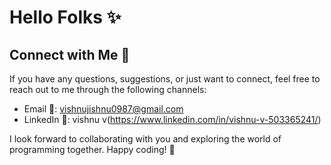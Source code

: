 # Hello Folks ✨

## Connect with Me 🤝
If you have any questions, suggestions, or just want to connect, feel free to reach out to me through the following channels:

- Email 📧: vishnujishnu0987@gmail.com
- LinkedIn 📲: vishnu v(https://www.linkedin.com/in/vishnu-v-503365241/)

I look forward to collaborating with you and exploring the world of programming together. Happy coding! 🎉
